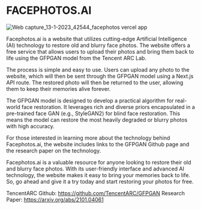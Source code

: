 # FACEPHOTOS.AI

![Web capture_13-1-2023_42544_facephotos vercel app](https://user-images.githubusercontent.com/111579522/212173727-e5acadde-8e26-4020-8325-7ab1ff5ab1f0.jpeg)

Facephotos.ai is a website that utilizes cutting-edge Artificial Intelligence (AI) technology to restore old and blurry face photos. The website offers a free service that allows users to upload their photos and bring them back to life using the GFPGAN model from the Tencent ARC Lab.

The process is simple and easy to use. Users can upload any photo to the website, which will then be sent through the GFPGAN model using a Next.js API route. The restored photo will then be returned to the user, allowing them to keep their memories alive forever.

The GFPGAN model is designed to develop a practical algorithm for real-world face restoration. It leverages rich and diverse priors encapsulated in a pre-trained face GAN (e.g., StyleGAN2) for blind face restoration. This means the model can restore the most heavily degraded or blurry photos with high accuracy.

For those interested in learning more about the technology behind Facephotos.ai, the website includes links to the GFPGAN Github page and the research paper on the technology.

Facephotos.ai is a valuable resource for anyone looking to restore their old and blurry face photos. With its user-friendly interface and advanced AI technology, the website makes it easy to bring your memories back to life. So, go ahead and give it a try today and start restoring your photos for free.

TencentARC Github: https://github.com/TencentARC/GFPGAN
Research Paper: https://arxiv.org/abs/2101.04061
